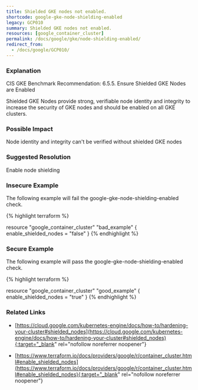 ```yaml
---
title: Shielded GKE nodes not enabled.
shortcode: google-gke-node-shielding-enabled
legacy: GCP010
summary: Shielded GKE nodes not enabled. 
resources: [google_container_cluster] 
permalink: /docs/google/gke/node-shielding-enabled/
redirect_from: 
  - /docs/google/GCP010/
---
```


### Explanation


CIS GKE Benchmark Recommendation: 6.5.5. Ensure Shielded GKE Nodes are Enabled

Shielded GKE Nodes provide strong, verifiable node identity and integrity to increase the security of GKE nodes and should be enabled on all GKE clusters.


### Possible Impact
Node identity and integrity can't be verified without shielded GKE nodes

### Suggested Resolution
Enable node shielding


### Insecure Example

The following example will fail the google-gke-node-shielding-enabled check.

{% highlight terraform %}

resource "google_container_cluster" "bad_example" {
	enable_shielded_nodes = "false"
}
{% endhighlight %}



### Secure Example

The following example will pass the google-gke-node-shielding-enabled check.

{% highlight terraform %}

resource "google_container_cluster" "good_example" {
	enable_shielded_nodes = "true"
}
{% endhighlight %}



### Related Links


- [https://cloud.google.com/kubernetes-engine/docs/how-to/hardening-your-cluster#shielded_nodes](https://cloud.google.com/kubernetes-engine/docs/how-to/hardening-your-cluster#shielded_nodes){:target="_blank" rel="nofollow noreferrer noopener"}

- [https://www.terraform.io/docs/providers/google/r/container_cluster.html#enable_shielded_nodes](https://www.terraform.io/docs/providers/google/r/container_cluster.html#enable_shielded_nodes){:target="_blank" rel="nofollow noreferrer noopener"}


